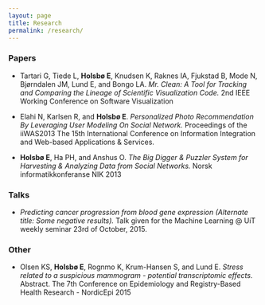 ```yaml
---
layout: page
title: Research
permalink: /research/
---
```


### Papers
* Tartari G, Tiede L, **Holsbø E**, Knudsen K, Raknes IA, Fjukstad B, Mode N, Bjørndalen JM, Lund E, and Bongo LA. 
_Mr. Clean: A Tool for Tracking and Comparing the Lineage of Scientific Visualization Code._
2nd IEEE Working Conference on Software Visualization

* Elahi N, Karlsen R, and **Holsbø E**.
_Personalized Photo Recommendation By Leveraging User Modeling On Social Network._
Proceedings of the iiWAS2013 The 15th International Conference on Information Integration and Web-based Applications & Services. 
 
* **Holsbø E**, Ha PH, and Anshus O.
_The Big Digger & Puzzler System for Harvesting & Analyzing Data from Social Networks._
Norsk informatikkonferanse NIK 2013

### Talks
* _Predicting cancer progression from blood gene expression (Alternate title: Some negative results)._
Talk given for the Machine Learning @ UiT weekly seminar 23rd of October, 2015.

### Other
* Olsen KS, **Holsbø E**, Rognmo K, Krum-Hansen S, and Lund E. 
_Stress related to a suspicious mammogram - potential transcriptomic effects._ Abstract.
The 7th Conference on Epidemiology and Registry-Based Health Research - NordicEpi 2015
